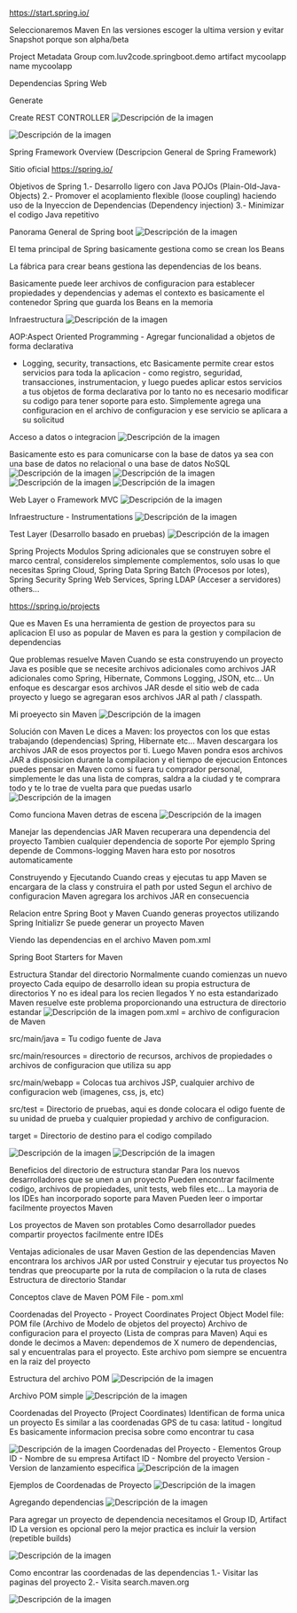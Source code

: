 
https://start.spring.io/

Seleccionaremos Maven
En las versiones escoger la ultima version y evitar Snapshot porque son alpha/beta

Project Metadata
Group com.luv2code.springboot.demo
artifact mycoolapp
name mycoolapp

Dependencias
Spring Web

Generate


Create REST CONTROLLER
![Descripción de la imagen](https://i.imgur.com/UNaaRIm.png)


![Descripción de la imagen](https://i.imgur.com/J0iN2hE.png)

Spring Framework Overview (Descripcion General de Spring Framework)

Sitio oficial 
https://spring.io/

Objetivos de Spring
1.- Desarrollo ligero con Java POJOs (Plain-Old-Java-Objects)
2.- Promover el acoplamiento flexible (loose coupling) haciendo uso de la Inyeccion de Dependencias (Dependency injection)
3.- Minimizar el codigo Java repetitivo

Panorama General de Spring boot
![Descripción de la imagen](https://i.imgur.com/4Uc9nVv.png)

El tema principal de Spring basicamente gestiona como se crean los Beans

La fábrica para crear beans gestiona las dependencias de los beans.

Basicamente puede leer archivos de configuracion para establecer propiedades y dependencias y ademas el contexto es basicamente el contenedor Spring que guarda los Beans en la memoria

Infraestructura
![Descripción de la imagen](https://i.imgur.com/hrPbUe6.png)

AOP:Aspect Oriented Programming - Agregar funcionalidad a objetos de forma declarativa
- Logging, security, transactions, etc
Basicamente permite crear estos servicios para toda la aplicacion - como registro, seguridad, transacciones, instrumentacion, y luego puedes aplicar estos servicios a tus objetos de forma declarativa por lo tanto no es necesario modificar su codigo para tener soporte para esto.
Simplemente agrega una configuracion en el archivo de configuracion y ese servicio se aplicara a su solicitud

Acceso a datos o integracion
![Descripción de la imagen](https://i.imgur.com/lzJpJ30.png)

Basicamente esto es para comunicarse con la base de datos ya sea con una base de datos no relacional o una base de datos NoSQL
![Descripción de la imagen](https://i.imgur.com/COdqV1I.png)
![Descripción de la imagen](https://i.imgur.com/l2fnFHF.png)
![Descripción de la imagen](https://i.imgur.com/Ma3j0m4.png)
![Descripción de la imagen](https://i.imgur.com/e9d8jHd.png)

Web Layer o Framework MVC
![Descripción de la imagen](https://i.imgur.com/4EZ1wlL.png)

Infraestructure - Instrumentations
![Descripción de la imagen](https://i.imgur.com/4BBO7ZO.png)

Test Layer (Desarrollo basado en pruebas)
![Descripción de la imagen](https://i.imgur.com/C5cEZ1Q.png)

Spring Projects
Modulos Spring adicionales que se construyen sobre el marco central, considerelos simplemente complementos, solo usas lo que necesitas
Spring Cloud, Spring Data
Spring Batch (Procesos por lotes), Spring Security
Spring Web Services, Spring LDAP (Acceser a servidores)
others...

https://spring.io/projects

Que es Maven
Es una herramienta de gestion de proyectos para su aplicacion
El uso as popular de Maven es para la gestion y compilacion de dependencias

Que problemas resuelve Maven
Cuando se esta construyendo un proyecto Java es posible que se necesite archivos adicionales como archivos JAR adicionales como Spring, Hibernate, Commons Logging, JSON, etc...
Un enfoque es descargar esos archivos JAR desde el sitio web de cada proyecto y luego se agregaran esos archivos JAR al path / classpath.

Mi proeyecto sin Maven
![Descripción de la imagen](https://i.imgur.com/AWvLlj4.png)

Solución con Maven
Le dices a Maven: los proyectos con los que estas trabajando (dependencias)
Spring, Hibernate etc...
Maven descargara los archivos JAR de esos proyectos por ti.
Luego Maven pondra esos archivos JAR a disposicion durante la compilacion y el tiempo de ejecucion
Entonces puedes pensar en Maven como si fuera tu comprador personal, simplemente le das una lista de compras, saldra a la ciudad y te comprara todo y te lo trae de vuelta para que puedas usarlo
![Descripción de la imagen](https://i.imgur.com/yGPJsUW.png)

Como funciona Maven detras de escena
![Descripción de la imagen](https://i.imgur.com/Hqy0eTQ.png)

Manejar las dependencias JAR
Maven recuperara una dependencia del proyecto
Tambien cualquier dependencia de soporte
Por ejemplo Spring depende de Commons-logging
Maven hara esto por nosotros automaticamente

Construyendo y Ejecutando
Cuando creas y ejecutas tu app
Maven se encargara de la class y construira el path por usted
Segun el archivo de configuracion Maven agregara los archivos JAR en consecuencia

Relacion entre Spring Boot y Maven
Cuando generas proyectos utilizando Spring Initializr
Se puede generar un proyecto Maven

Viendo las dependencias en el archivo Maven pom.xml

Spring Boot Starters for Maven

Estructura Standar del directorio
Normalmente cuando comienzas un nuevo proyecto
Cada equipo de desarrollo idean su propia estructura de directorios
Y no es ideal para los recien llegados
Y no esta estandarizado
Maven resuelve este problema proporcionando una estructura de directorio estandar
![Descripción de la imagen](https://i.imgur.com/7ulte62.png)
pom.xml = archivo de configuracion de Maven

src/main/java = Tu codigo fuente de Java

src/main/resources = directorio de recursos, archivos de propiedades o archivos de configuracion que utiliza su app

src/main/webapp = Colocas tua archivos JSP, cualquier archivo de configuracion web (imagenes, css, js, etc)

src/test = Directorio de pruebas, aqui es donde colocara el odigo fuente de su unidad de prueba y cualquier propiedad y archivo de configuracion.

target = Directorio de destino para el codigo compilado

![Descripción de la imagen](https://i.imgur.com/rlBrbYA.png)
![Descripción de la imagen](https://i.imgur.com/3uvCz71.png)

Beneficios del directorio de estructura standar
Para los nuevos desarrolladores que se unen a un proyecto
Pueden encontrar facilmente codigo, archivos de propiedades, unit tests, web files etc...
La mayoria de los IDEs han incorporado soporte para Maven
Pueden leer o importar facilmente proyectos Maven

Los proyectos de Maven son protables
Como desarrollador puedes compartir proyectos facilmente entre IDEs

Ventajas adicionales de usar Maven
Gestion de las dependencias
    Maven encontrara los archivos JAR por usted
Construir y ejecutar tus proyectos
    No tendras que preocuparte por la ruta de compilacion o la ruta de clases 
Estructura de directorio Standar

Conceptos clave de Maven
POM File - pom.xml

Coordenadas del Proyecto - Proyect Coordinates
Project Object Model file: POM file (Archivo de Modelo de objetos del proyecto)
Archivo de configuracion para el proyecto (Lista de compras para Maven)
Aqui es donde le decimos a Maven: dependemos de X numero de dependencias, sal y encuentralas para el proyecto. Este archivo pom siempre se encuentra en la raiz del proyecto

Estructura del archivo POM
![Descripción de la imagen](https://i.imgur.com/52tPjqX.png)

Archivo POM simple
![Descripción de la imagen](https://i.imgur.com/oI3TGMt.png)

Coordenadas del Proyecto (Project Coordinates)
Identifican de forma unica un proyecto
Es similar a las coordenadas GPS de tu casa: latitud - longitud
Es basicamente informacion precisa sobre como encontrar tu casa

![Descripción de la imagen](https://i.imgur.com/kS2Biqq.png)
Coordenadas del Proyecto - Elementos
Group ID - Nombre de su empresa
Artifact ID - Nombre del proyecto
Version - Version de lanzamiento especifica
![Descripción de la imagen](https://i.imgur.com/eNtdXxP.png)

Ejemplos de Coordenadas de Proyecto
![Descripción de la imagen](https://i.imgur.com/v8n17Mz.png)

Agregando dependencias
![Descripción de la imagen](https://i.imgur.com/udD0qvL.png)

Para agregar un proyecto de dependencia necesitamos el Group ID, Artifact ID
La version es opcional pero la mejor practica es incluir la version (repetible builds)

![Descripción de la imagen](https://i.imgur.com/AUA4HZy.png)

Como encontrar las coordenadas de las dependencias
1.- Visitar las paginas del proyecto
2.- Visita search.maven.org

![Descripción de la imagen](https://i.imgur.com/TODrPRy.png)






